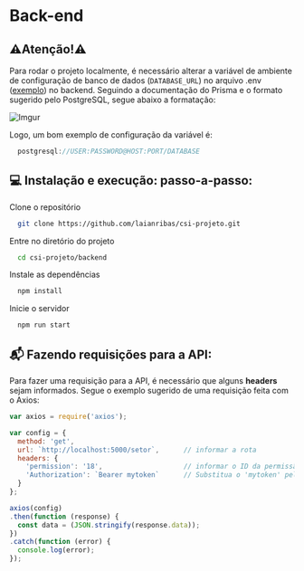 # Back-end
## :warning:Atenção!:warning:

Para rodar o projeto localmente, é necessário alterar a variável de ambiente de configuração de banco de dados (`DATABASE_URL`) no arquivo .env ([exemplo](.env.example)) no backend. Seguindo a documentação do Prisma e o formato sugerido pelo PostgreSQL, segue abaixo a formatação:

<div>

![Imgur](https://i.imgur.com/5vGK38c.png)


</div>

Logo, um bom exemplo de configuração da variável é: 

```javascript
  postgresql://USER:PASSWORD@HOST:PORT/DATABASE
```
## :computer: Instalação e execução: passo-a-passo:

Clone o repositório

```bash
  git clone https://github.com/laianribas/csi-projeto.git
```

Entre no diretório do projeto

```bash
  cd csi-projeto/backend
```

Instale as dependências

```bash
  npm install
```

Inicie o servidor

```bash
  npm run start
```

## :mailbox_with_mail: Fazendo requisições para a API:

Para fazer uma requisição para a API, é necessário que alguns **headers** sejam informados. Segue o exemplo sugerido de uma requisição feita com o Axios:

```javascript
var axios = require('axios');

var config = {
  method: 'get',
  url: `http://localhost:5000/setor`,      // informar a rota
  headers: { 
    'permission': '18',                    // informar o ID da permissão para que seja verificado o acesso
    'Authorization': `Bearer mytoken`      // Substitua o 'mytoken' pelo token gerado pelo JWT
  }
};

axios(config)
.then(function (response) {
  const data = (JSON.stringify(response.data));
})
.catch(function (error) {
  console.log(error);
});

```

